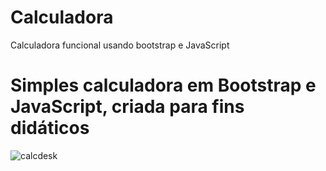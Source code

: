 # Calculadora
Calculadora funcional usando bootstrap e JavaScript
# Simples calculadora em Bootstrap e JavaScript, criada para fins didáticos

![calcdesk](https://user-images.githubusercontent.com/61517478/203384899-3f09e0cb-1996-4a21-9ca5-3b6e5c87a61e.jpg)
